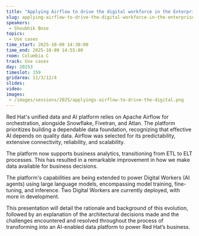 ```yaml
---
title: "Applying Airflow to drive the digital workforce in the Enterprise"
slug: applying-airflow-to-drive-the-digital-workforce-in-the-enterprise
speakers:
 - Shoubhik Bose
topics:
 - Use cases
time_start: 2025-10-09 14:30:00
time_end: 2025-10-09 14:55:00
room: Columbia C
track: Use cases
day: 20253
timeslot: 159
gridarea: 11/3/12/4
slides:
video: 
images:
 - /images/sessions/2025/applyings-airflow-to-drive-the-digital.png
---
```


Red Hat's unified data and AI platform relies on Apache Airflow for orchestration, alongside Snowflake, Fivetran, and Atlan. The platform prioritizes building a dependable data foundation, recognizing that effective AI depends on quality data. Airflow was selected for its predictability, extensive connectivity, reliability, and scalability.

The platform now supports business analytics, transitioning from ETL to ELT processes. This has resulted in a remarkable improvement in how we make data available for business decisions.


The platform's capabilities are being extended to power Digital Workers (AI agents) using large language models, encompassing model training, fine-tuning, and inference. Two Digital Workers are currently deployed, with more in development.

This presentation will detail the rationale and background of this evolution, followed by an explanation of the architectural decisions made and the challenges encountered and resolved throughout the process of transforming into an AI-enabled data platform to power Red Hat’s business.
